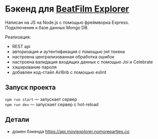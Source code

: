 # Бэкенд для [BeatFilm Explorer](https://konstabartosh.github.io/beatfilm-explorer)
Написан на JS на Node.js с помощью фреймворка Express. Подключение к базе данных Mongo DB. 

Реализация:
- REST api
- авторизация и аутентификация c помощью jwt токена
- настроена централизованная обработка ошибок
- настроена валидация входящих данных с помощью Joi и Celebrate
- хэширование пароля
- добавлен код-стайл AirBnb с помощью eslint

## Запуск проекта

`npm run start` — запускает сервер   
`npm run dev` — запускает сервер с hot-reload


## Детали

* домен бэкенда https://api.moviexplorer.nomoreparties.co
